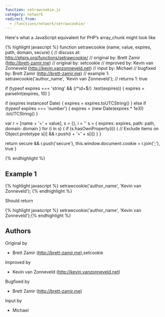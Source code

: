 ```yaml
---
function: setrawcookie.js
category: network
redirect_from:
  - /functions/network/setrawcookie/
---
```


<!-- WARNING! This file is auto generated by `npm run web:inject`, do not edit by hand -->

Here's what a JavaScript equivalent for PHP’s array_chunk might look like

{% highlight javascript %}
function setrawcookie (name, value, expires, path, domain, secure) {
  //  discuss at: http://phpjs.org/functions/setrawcookie/
  // original by: Brett Zamir (http://brett-zamir.me)
  // original by: setcookie
  // improved by: Kevin van Zonneveld (http://kevin.vanzonneveld.net)
  //    input by: Michael
  // bugfixed by: Brett Zamir (http://brett-zamir.me)
  //   example 1: setrawcookie('author_name', 'Kevin van Zonneveld');
  //   returns 1: true

  if (typeof expires === 'string' && (/^\d+$/)
    .test(expires)) {
    expires = parseInt(expires, 10)
  }

  if (expires instanceof Date) {
    expires = expires.toUTCString()
  } else if (typeof expires === 'number') {
    expires = (new Date(expires * 1e3))
      .toUTCString()
  }

  var r = [name + '=' + value],
    s = {},
    i = ''
  s = {
    expires: expires,
    path: path,
    domain: domain
  }
  for (i in s) {
    if (s.hasOwnProperty(i)) {
      // Exclude items on Object.prototype
      s[i] && r.push(i + '=' + s[i])
    }
  }

  return secure && r.push('secure'), this.window.document.cookie = r.join(';'), true
}

{% endhighlight %}

## Example 1

{% highlight javascript %}
setrawcookie('author_name', 'Kevin van Zonneveld');
{% endhighlight %}

Should return

{% highlight javascript %}
setrawcookie('author_name', 'Kevin van Zonneveld');{% endhighlight %}


## Authors


Original by

- Brett Zamir (http://brett-zamir.me),setcookie


Improved by

- Kevin van Zonneveld (http://kevin.vanzonneveld.net)


Bugfixed by

- Brett Zamir (http://brett-zamir.me)


Input by

- Michael

